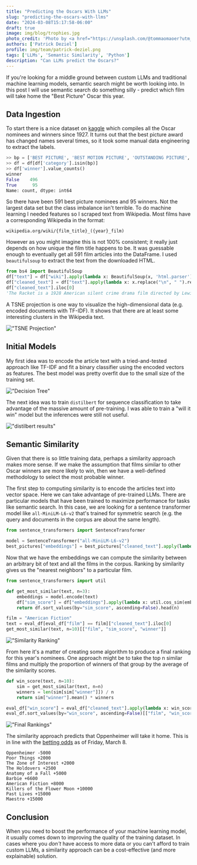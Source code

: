 ```yaml
---
title: "Predicting the Oscars With LLMs"
slug: "predicting-the-oscars-with-llms"
date: "2024-03-08T15:17:58-06:00"
draft: true
image: img/blog/trophies.jpg
photo_credit: 'Photo by <a href="https://unsplash.com/@tommaomaoer?utm_content=creditCopyText&utm_medium=referral&utm_source=unsplash">tommao wang</a> on <a href="https://unsplash.com/photos/gold-and-silver-pendant-lamps-GjtqYFnQEY4?utm_content=creditCopyText&utm_medium=referral&utm_source=unsplash">Unsplash</a>'
authors: ['Patrick Deziel']
profile: img/team/patrick-deziel.png
tags: ['LLMs', 'Semantic Similarity', 'Python']
description: "Can LLMs predict the Oscars?"
---
```


If you're looking for a middle ground between custom LLMs and traditional machine learning models, semantic search might be worth looking into. In this post I will use semantic search do something silly - predict which film will take home the "Best Picture" Oscar this year.

<!--more-->

## Data Ingestion

To start there is a nice dataset on [kaggle](https://www.kaggle.com/datasets/unanimad/the-oscar-award) which compiles all the Oscar nominees and winners since 1927. It turns out that the best picture award has changed names several times, so it took some manual data engineering to extract the labels.

```python
>> bp = ['BEST PICTURE', 'BEST MOTION PICTURE', 'OUTSTANDING PICTURE', 'OUTSTANDING PRODUCTION', 'OUTSTANDING MOTION PICTURE']
>> df = df[df['category'].isin(bp)]
>> df['winner'].value_counts()
winner
False    496
True      95
Name: count, dtype: int64
```

So there have been 591 best picture nominees and 95 winners. Not the largest data set but the class imbalance isn't terrible. To do machine learning I needed features so I scraped text from Wikipedia. Most films have a corresponding Wikipedia in the format:

`wikipedia.org/wiki/{film_title}_({year}_film)`

However as you might imagine this is not 100% consistent; it really just depends on how unique the film title happens to be. It was guessable enough to eventually get all 591 film articles into the DataFrame. I used `beautifulsoup` to extract the text from the downloaded HTML.

```python
from bs4 import BeautifulSoup
df["text"] = df["wiki"].apply(lambda x: BeautifulSoup(x, 'html.parser').get_text())
df["cleaned_text"] = df["text"].apply(lambda x: x.replace("\n", " ").replace("\'", "'"))
df["cleaned_text"].iloc[0]
'The Racket is a 1928 American silent crime drama film directed by Lewis Milestone and starring Thomas Meighan, Marie Prevost, Louis Wolheim, and George E. Stone...'
```

A TSNE projection is one way to visualize the high-dimensional data (e.g. encoded documents with TF-IDF). It shows that there are at least some interesting clusters in the Wikipedia text.

!["TSNE Projection"](/img/blog/2024-03-08-predicting-the-oscars-with-llms/tsne.png)

## Initial Models

My first idea was to encode the article text with a tried-and-tested approach like TF-IDF and fit a binary classifier using the encoded vectors as features. The best model was pretty overfit due to the small size of the training set.

!["Decision Tree"](/img/blog/2024-03-08-predicting-the-oscars-with-llms/decision_tree.png)

The next idea was to train `distilbert` for sequence classification to take advantage of the massive amount of pre-training. I was able to train a "will it win" model but the inferences were still not useful.

!["distilbert results"](/img/blog/2024-03-08-predicting-the-oscars-with-llms/distilbert_results.png)

## Semantic Similarity

Given that there is so little training data, perhaps a similarity approach makes more sense. If we make the assumption that films similar to other Oscar winners are more likely to win, then we have a well-defined methodology to select the most probable winner.

The first step to computing similarity is to encode the articles text into vector space. Here we can take advantage of pre-trained LLMs. There are particular models that have been trained to maximize performance for tasks like semantic search. In this case, we are looking for a sentence transformer model like `all-MiniLM-L6-v2` that's trained for symmetric search (e.g. the query and documents in the corpus are about the same length).

```python
from sentence_transformers import SentenceTransformer

model = SentenceTransformer("all-MiniLM-L6-v2")
best_pictures["embeddings"] = best_pictures["cleaned_text"].apply(lambda x: model.encode(x))
```

Now that we have the embeddings we can compute the similarity between an arbitrary bit of text and all the films in the corpus. Ranking by similarity gives us the "nearest neighbors" to a particular film.

```python
from sentence_transformers import util

def get_most_similar(text, n=3):
    embeddings = model.encode(text)
    df["sim_score"] = df["embeddings"].apply(lambda x: util.cos_sim(embeddings, x).item())
    return df.sort_values(by="sim_score", ascending=False).head(n)

film = "American Fiction"
text = eval_df[eval_df["film"] == film]["cleaned_text"].iloc[0]
get_most_similar(text, n=10)[["film", "sim_score", "winner"]]
```

!["Similarity Ranking"](/img/blog/2024-03-08-predicting-the-oscars-with-llms/ranking.png)

From here it's a matter of creating some algorithm to produce a final ranking for this year's nominees. One approach might be to take the top n similar films and multiply the proportion of winners of that group by the average of the similarity scores.

```python
def win_score(text, n=10):
    sim = get_most_similar(text, n=n)
    winners = len(sim[sim["winner"]]) / n
    return sim["winner"].mean() * winners

eval_df["win_score"] = eval_df["cleaned_text"].apply(lambda x: win_score(x, n=100))
eval_df.sort_values(by="win_score", ascending=False)[["film", "win_score"]]
```

!["Final Rankings"](/img/blog/2024-03-08-predicting-the-oscars-with-llms/sim_rankings.png)

The similarity approach predicts that Oppenheimer will take it home. This is in line with the [betting odds](https://www.vegasinsider.com/awards/odds/oscars/) as of Friday, March 8.

```
Oppenheimer -5000
Poor Things +2000
The Zone of Interest +2000
The Holdovers +2500
Anatomy of a Fall +5000
Barbie +6600
American Fiction +8000
Killers of the Flower Moon +10000
Past Lives +15000
Maestro +15000
```

## Conclusion

When you need to boost the performance of your machine learning model, it usually comes down to improving the quality of the training dataset. In cases where you *don't* have access to more data or you can't afford to train custom LLMs, a similarity approach can be a cost-effective (and more explainable) solution.